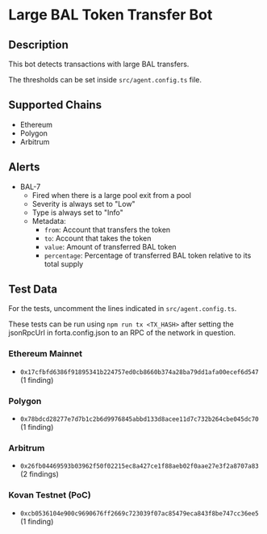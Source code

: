 # Large BAL Token Transfer Bot

## Description

This bot detects transactions with large BAL transfers.

The thresholds can be set inside `src/agent.config.ts` file.

## Supported Chains

- Ethereum
- Polygon
- Arbitrum

## Alerts

- BAL-7
  - Fired when there is a large pool exit from a pool
  - Severity is always set to "Low"
  - Type is always set to "Info"
  - Metadata:
    - `from`: Account that transfers the token
    - `to`: Account that takes the token
    - `value`: Amount of transferred BAL token
    - `percentage`: Percentage of transferred BAL token relative to its total supply

## Test Data

For the tests, uncomment the lines indicated in `src/agent.config.ts`.

These tests can be run using `npm run tx <TX_HASH>` after setting the jsonRpcUrl in forta.config.json to an RPC of the network in question.

### Ethereum Mainnet

- `0x17cfbfd6386f91895341b224757ed0cb8660b374a28ba79dd1afa00ecef6d547` (1 finding)

### Polygon

- `0x78bdcd28277e7d7b1c2b6d9976845abbd133d8acee11d7c732b264cbe045dc70` (1 finding)

### Arbitrum

- `0x26fb04469593b03962f50f02215ec8a427ce1f88aeb02f0aae27e3f2a8707a83` (2 findings)

### Kovan Testnet (PoC)

- `0xcb0536104e900c9690676ff2669c723039f07ac85479eca843f8be747cc36ee5` (1 finding)
